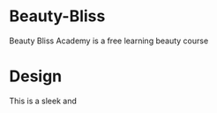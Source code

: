 # Beauty-Bliss

Beauty Bliss Academy is a free learning beauty course

# Design

This is a sleek and 
